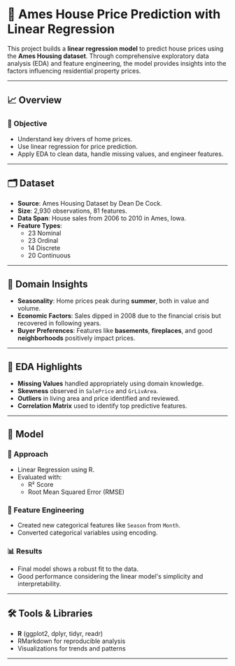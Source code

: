 # 🏡 Ames House Price Prediction with Linear Regression

This project builds a **linear regression model** to predict house prices using the **Ames Housing dataset**. Through comprehensive exploratory data analysis (EDA) and feature engineering, the model provides insights into the factors influencing residential property prices.

---

## 📈 Overview

### 🎯 Objective
- Understand key drivers of home prices.
- Use linear regression for price prediction.
- Apply EDA to clean data, handle missing values, and engineer features.

---

## 🗂 Dataset

- **Source**: Ames Housing Dataset by Dean De Cock.
- **Size**: 2,930 observations, 81 features.
- **Data Span**: House sales from 2006 to 2010 in Ames, Iowa.
- **Feature Types**: 
  - 23 Nominal
  - 23 Ordinal
  - 14 Discrete
  - 20 Continuous

---

## 🧠 Domain Insights

- **Seasonality**: Home prices peak during **summer**, both in value and volume.
- **Economic Factors**: Sales dipped in 2008 due to the financial crisis but recovered in following years.
- **Buyer Preferences**: Features like **basements**, **fireplaces**, and good **neighborhoods** positively impact prices.

---

## 🧹 EDA Highlights

- **Missing Values** handled appropriately using domain knowledge.
- **Skewness** observed in `SalePrice` and `GrLivArea`.
- **Outliers** in living area and price identified and reviewed.
- **Correlation Matrix** used to identify top predictive features.

---

## 🧪 Model

### 🔧 Approach
- Linear Regression using R.
- Evaluated with:
  - R² Score
  - Root Mean Squared Error (RMSE)

### 🧮 Feature Engineering
- Created new categorical features like `Season` from `Month`.
- Converted categorical variables using encoding.

### 📊 Results
- Final model shows a robust fit to the data.
- Good performance considering the linear model's simplicity and interpretability.

---

## 🛠 Tools & Libraries

- **R** (ggplot2, dplyr, tidyr, readr)
- RMarkdown for reproducible analysis
- Visualizations for trends and patterns

---
